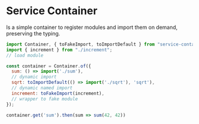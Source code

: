 # Service Container

Is a simple container to register modules and import them on demand, preserving the typing.

```js
import Container, { toFakeImport, toImportDefault } from "service-container";
import { increment } from "./increment";
// load module

const container = Container.of({
  sum: () => import('./sum'),
  // dynamic import
  sqrt: toImportDefault(() => import('./sqrt'), 'sqrt'),
  // dynamic named import
  increment: toFakeImport(increment),
  // wrapper to fake module
});

container.get('sum').then(sum => sum(42, 42))

```
